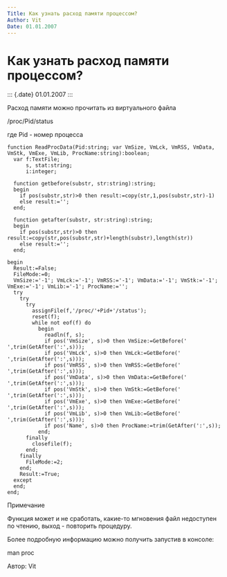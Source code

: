 ```yaml
---
Title: Как узнать расход памяти процессом?
Author: Vit
Date: 01.01.2007
---
```



Как узнать расход памяти процессом?
===================================

::: {.date}
01.01.2007
:::

Расход памяти можно прочитать из виртуального файла

/proc/Pid/status

где Pid - номер процесса

    function ReadProcData(Pid:string; var VmSize, VmLck, VmRSS, VmData, VmStk, VmExe, VmLib, ProcName:string):boolean;
      var f:TextFile;
          s, stat:string;
          i:integer;
     
      function getbefore(substr, str:string):string;
      begin
        if pos(substr,str)>0 then result:=copy(str,1,pos(substr,str)-1)
        else result:='';
      end;
     
      function getafter(substr, str:string):string;
      begin
        if pos(substr,str)>0 then result:=copy(str,pos(substr,str)+length(substr),length(str))
        else result:='';
      end;
     
    begin
      Result:=False;
      FileMode:=0;
      VmSize:='-1'; VmLck:='-1'; VmRSS:='-1'; VmData:='-1'; VmStk:='-1'; VmExe:='-1'; VmLib:='-1'; ProcName:='';
      try
        try
          try
            assignFile(f,'/proc/'+Pid+'/status');
            reset(f);
            while not eof(f) do
              begin
                readln(f, s);
                if pos('VmSize', s)>0 then VmSize:=GetBefore(' ',trim(GetAfter(':',s)));
                if pos('VmLck', s)>0 then VmLck:=GetBefore(' ',trim(GetAfter(':',s)));
                if pos('VmRSS', s)>0 then VmRSS:=GetBefore(' ',trim(GetAfter(':',s)));
                if pos('VmData', s)>0 then VmData:=GetBefore(' ',trim(GetAfter(':',s)));
                if pos('VmStk', s)>0 then VmStk:=GetBefore(' ',trim(GetAfter(':',s)));
                if pos('VmExe', s)>0 then VmExe:=GetBefore(' ',trim(GetAfter(':',s)));
                if pos('VmLib', s)>0 then VmLib:=GetBefore(' ',trim(GetAfter(':',s)));
                if pos('Name', s)>0 then ProcName:=trim(GetAfter(':',s));
              end;
          finally
            closefile(f);
          end;
        finally
          FileMode:=2;
        end;
        Result:=True;
      except
      end;
    end;

Примечание

Функция может и не сработать, какие-то мгновения файл недоступен по
чтению, выход - повторить процедуру.

Более подробную информацию можно получить запустив в консоле:

man proc

Автор: Vit
